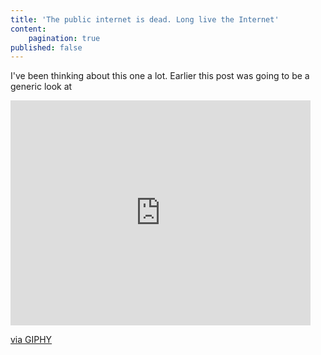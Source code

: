 ```yaml
---
title: 'The public internet is dead. Long live the Internet'
content:
    pagination: true
published: false
---
```


I've been thinking about this one a lot. Earlier this post was going to be a generic look at 
<iframe src="https://giphy.com/embed/WQD6NEEsVTvxK" width="480" height="360" frameBorder="0" class="giphy-embed" allowFullScreen></iframe><p><a href="https://giphy.com/gifs/WQD6NEEsVTvxK">via GIPHY</a></p>